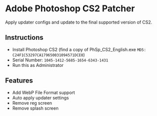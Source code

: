 # Adobe Photoshop CS2 Patcher

Apply updater configs and update to the final supported version of CS2.

## Instructions

- Install Photoshop CS2 (find a copy of PhSp_CS2_English.exe `MD5: C24F1C53297CA179650031094571DCE0`)
- Serial Number: `1045-1412-5685-1654-6343-1431`
- Run this as Administrator

## Features

- Add WebP File Format support
- Auto apply updater settings
- Remove reg screen
- Remove splash screen